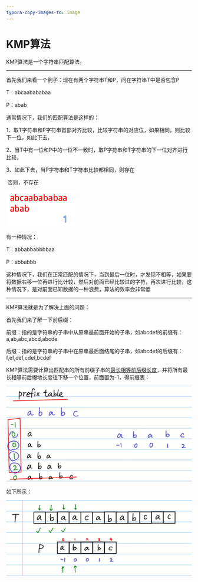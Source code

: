 ```yaml
---
typora-copy-images-to: image
---
```


# KMP算法

KMP算法是一个字符串匹配算法。

------

首先我们来看一个例子：现在有两个字符串T和P，问在字符串T中是否包含P

T：abcaabababaa

P：abab

通常情况下，我们的匹配算法是这样的：

1、取T字符串和P字符串首部对齐比较，比较字符串的对应位，如果相同，则比较下一位，如此下去，

2、当T中有一位和P中的一位不一致时，取P字符串和T字符串的下一位对齐进行比较，

3、如此下去，当P字符串和T字符串比较都相同，则存在

​      否则，不存在

![o_KMP_1](image\o_KMP_1.gif)

有一种情况：

T：abbabbabbbbaa

P：abbabbb

这种情况下，我们在正常匹配的情况下，当到最后一位时，才发现不相等，如果要将数据右移一位再进行比计较，然后对前面已经比较过的字符，再次进行比较，这种情况下，是对前面已知数据的一种浪费，算法的效率会非常低

------

KMP算法就是为了解决上面的问题：

首先我们来了解一下前后缀：

前缀：指的是字符串的子串中从原串最前面开始的子串，如abcdef的前缀有：a,ab,abc,abcd,abcde

后缀：指的是字符串的子串中在原串最后面结尾的子串，如abcdef的后缀有：f,ef,def,cdef,bcdef

KMP算法需要计算出匹配串的所有前缀子串的<u>最长相等前后缀长度</u>，并将所有最长相等前后缀地长度往下移一个位置，前面置为-1，得前缀表：

![1556376530351](image\1556376530351.png)



如下所示：

![1556377035038](image\1556377035038.png)